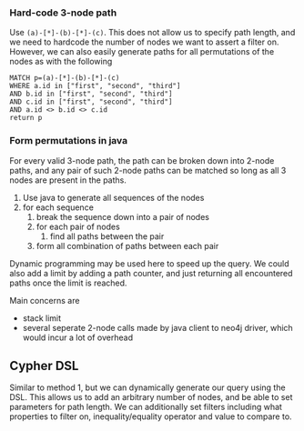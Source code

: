 ### Hard-code 3-node path
Use `(a)-[*]-(b)-[*]-(c)`. This does not allow us to specify path length, and we need to hardcode the number of nodes we want to assert a filter on. However, we can also easily generate paths for all permutations of the nodes as with the following
``` cypher
MATCH p=(a)-[*]-(b)-[*]-(c) 
WHERE a.id in ["first", "second", "third"]
AND b.id in ["first", "second", "third"]
AND c.id in ["first", "second", "third"]
AND a.id <> b.id <> c.id
return p
```
### Form permutations in java
For every valid 3-node path, the path can be broken down into 2-node paths, and any pair of such 2-node paths can be matched so long as all 3 nodes are present in the paths.

1. Use java to generate all sequences of the nodes
2. for each sequence
    1. break the sequence down into a pair of nodes
    2. for each pair of nodes
        1. find all paths between the pair
    3. form all combination of paths between each pair

 Dynamic programming may be used here to speed up the query. We could also add a limit by adding a path counter, and just returning all encountered paths once the limit is reached.

Main concerns are
- stack limit
- several seperate 2-node calls made by java client to neo4j driver, which would incur a lot of overhead

## Cypher DSL
Similar to method 1, but we can dynamically generate our query using the DSL. This allows us to add an arbitrary number of nodes, and be able to set parameters for path length. We can additionally set filters including what properties to filter on, inequality/equality operator and value to compare to.
